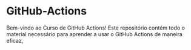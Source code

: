 # GitHub-Actions

Bem-vindo ao Curso de GitHub Actions! Este repositório contém todo o material necessário para aprender a usar o GitHub Actions de maneira eficaz,
